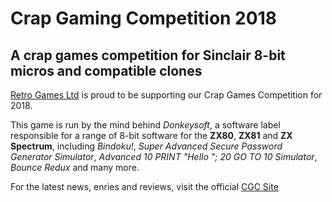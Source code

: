# Crap Gaming Competition 2018 #

## A crap games competition for Sinclair 8-bit micros and compatible clones ##

[Retro Games Ltd](http://retrogames.biz) is proud to be supporting our Crap Games Competition for 2018.

This game is run by the mind behind *Donkeysoft*, a software label responsible for a range of 8-bit software for the **ZX80**, **ZX81** and **ZX Spectrum**, including *Bindoku!*, *Super Advanced Secure Password Generator Simulator*, *Advanced 10 PRINT "Hello "; 20 GO TO 10 Simulator*, *Bounce Redux* and many more.

For the latest news, enries and reviews, visit the official [CGC Site](http://cgc.source.run)
